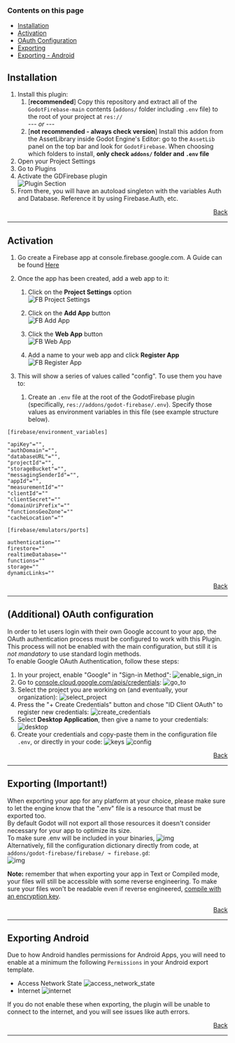 ### Contents on this page

* [Installation](#installation)
* [Activation](#activation)
* [OAuth Configuration](#additional-oauth-configuration)
* [Exporting](#exporting-important)
* [Exporting - Android](#exporting-android)

## Installation
1. Install this plugin:
	1. [**recommended**] Copy this repository and extract all of the `GodotFirebase-main` contents (`addons/` folder including `.env` file) to the root of your project at `res://`  
	*--- or ---*
	2. [**not recommended - always check version**] Install this addon from the AssetLibrary inside Godot Engine's Editor: go to the `AssetLib` panel on the top bar and look for `GodotFirebase`. When choosing which folders to install, **only check `addons/` folder and `.env` file**
2. Open your Project Settings
3. Go to Plugins
4. Activate the GDFirebase plugin<br>
![Plugin Section](https://github.com/WolfgangSenff/GodotFirebase/wiki/images/plugins_section.png)
5. From there, you will have an autoload singleton with the variables Auth and Database. Reference it by using Firebase.Auth, etc.


<p align="right"><a href="#contents-on-this-page">Back</a></p> 

***

## Activation

1. Go create a Firebase app at console.firebase.google.com. A Guide can be found [Here](https://firebase.google.com/docs/projects/learn-more#setting_up_a_firebase_project_and_connecting_apps)

2. Once the app has been created, add a web app to it:

    1. Click on the **Project Settings** option<br>
    ![FB Project Settings](https://github.com/WolfgangSenff/GodotFirebase/wiki/images/fb_project_settings.png)

    2. Click on the **Add App** button<br>
    ![FB Add App](https://github.com/WolfgangSenff/GodotFirebase/wiki/images/fb_add_app.png)

    3. Click the **Web App** button<br>
    ![FB Web App](https://github.com/WolfgangSenff/GodotFirebase/wiki/images/fb_web_app.png)

    4. Add a name to your web app and click **Register App**<br>
    ![FB Register App](https://github.com/WolfgangSenff/GodotFirebase/wiki/images/fb_register_app.png)

3. This will show a series of values called "config". To use them you have to:

    1) Create an `.env` file at the root of the GodotFirebase plugin (specifically, `res://addons/godot-firebase/.env`). Specify those values as environment variables in this file (see example structure below).

```
[firebase/environment_variables]

"apiKey"="",
"authDomain"="",
"databaseURL"="",
"projectId"="",
"storageBucket"="",
"messagingSenderId"="",
"appId"="",
"measurementId"=""
"clientId"=""
"clientSecret"=""
"domainUriPrefix"=""
"functionsGeoZone"=""
"cacheLocation"=""

[firebase/emulators/ports]

authentication=""
firestore=""
realtimeDatabase=""
functions=""
storage=""
dynamicLinks=""
```  

<p align="right"><a href="#contents-on-this-page">Back</a></p> 

***

## (Additional) OAuth configuration
In order to let users login with their own Google account to your app, the OAuth authentication process must be configured to work with this Plugin.  
This process will not be enabled with the main configuration, but still it is *not mandatory* to use standard login methods.  
To enable Google OAuth Authentication, follow these steps:
1. In your project, enable "Google" in "Sign-in Method":
![enable_sign_in](./images/OAuth/sign.png)
2. Go to [console.cloud.google.com/apis/credentials](https://console.cloud.google.com/apis/credentials):
![go_to](./images/OAuth/browser.png)
3. Select the project you are working on (and eventually, your organization):
![select_project](./images/OAuth/project.gif)
4. Press the "+ Create Credentials" button and chose "ID Client OAuth" to register new credentials:
![create_credentials](./images/OAuth/id.png)
5. Select **Desktop Application**, then give a name to your credentials:
![desktop](./images/OAuth/type.png)
6. Create your credentials and copy-paste them in the configuration file `.env`, or directly in your code:
![keys](./images/OAuth/keys.png)
![config](./images/OAuth/config.png)  


<p align="right"><a href="#contents-on-this-page">Back</a></p> 

***

## Exporting (Important!)  
When exporting your app for any platform at your choice, please make sure to let the engine know that the ".env" file is a resource that must be exported too.  
By default Godot will not export all those resources it doesn't consider necessary for your app to optimize its size.  
To make sure .env will be included in your binaries, 
![img](https://i.imgur.com/eCpEszZ.png)  
Alternatively, fill the configuration dictionary directly from code, at `addons/godot-firebase/firebase/ ↝ firebase.gd`:  
![img](https://imgur.com/T0cIbCD.png)  

**Note:** remember that when exporting your app in Text or Compiled mode, your files will still be accessible with some reverse engineering. To make sure your files won't be readable even if reverse engineered, [compile with an encryption key](https://docs.godotengine.org/en/stable/development/compiling/compiling_with_script_encryption_key.html).


<p align="right"><a href="#contents-on-this-page">Back</a></p> 

***

## Exporting Android
Due to how Android handles permissions for Android Apps, you will need to enable at a minimum the following `Permissions` in your Android export template.

* Access Network State
![access_network_state](./images/android_network_state.png)
* Internet
![internet](./images/android_internet.png)

If you do not enable these when exporting, the plugin will be unable to connect to the internet, and you will see issues like auth errors.


<p align="right"><a href="#contents-on-this-page">Back</a></p> 

***